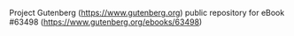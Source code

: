 Project Gutenberg (https://www.gutenberg.org) public repository for eBook #63498 (https://www.gutenberg.org/ebooks/63498)
